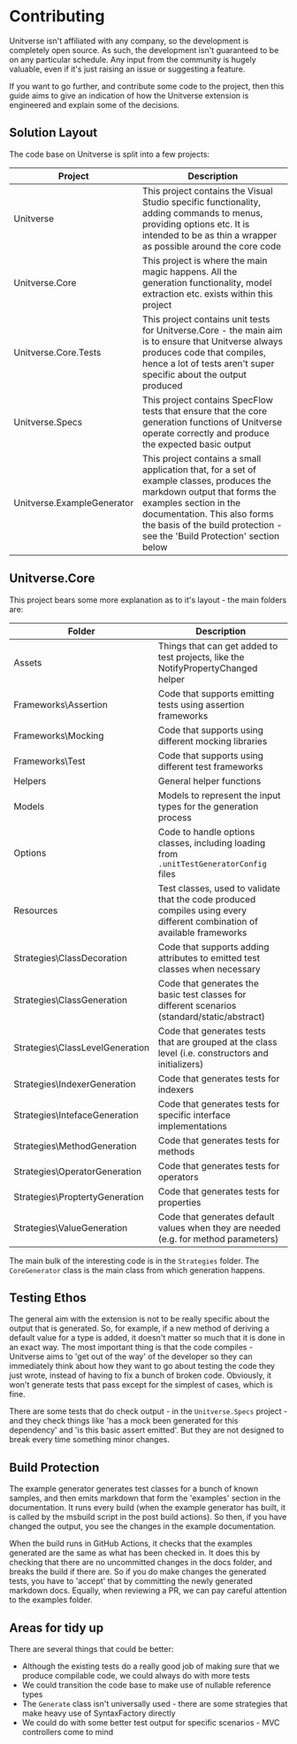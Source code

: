 # Contributing

Unitverse isn't affiliated with any company, so the development is completely open source. As such, the development isn't guaranteed to be on any particular schedule. Any input from the community is hugely valuable, even if it's just raising an issue or suggesting a feature.

If you want to go further, and contribute some code to the project, then this guide aims to give an indication of how the Unitverse extension is engineered and explain some of the decisions.

## Solution Layout

The code base on Unitverse is split into a few projects:

| Project | Description |
| - | - |
| Unitverse | This project contains the Visual Studio specific functionality, adding commands to menus, providing options etc. It is intended to be as thin a wrapper as possible around the core code |
| Unitverse.Core | This project is where the main magic happens. All the generation functionality, model extraction etc. exists within this project |
| Unitverse.Core.Tests | This project contains unit tests for Unitverse.Core - the main aim is to ensure that Unitverse always produces code that compiles, hence a lot of tests aren't super specific about the output produced |
| Unitverse.Specs | This project contains SpecFlow tests that ensure that the core generation functions of Unitverse operate correctly and produce the expected basic output |
| Unitverse.ExampleGenerator | This project contains a small application that, for a set of example classes, produces the markdown output that forms the examples section in the documentation. This also forms the basis of the build protection - see the 'Build Protection' section below |

## Unitverse.Core

This project bears some more explanation as to it's layout - the main folders are:

| Folder | Description |
| - | - |
| Assets | Things that can get added to test projects, like the NotifyPropertyChanged helper |
| Frameworks\Assertion | Code that supports emitting tests using assertion frameworks |
| Frameworks\Mocking | Code that supports using different mocking libraries |
| Frameworks\Test | Code that supports using different test frameworks |
| Helpers | General helper functions |
| Models | Models to represent the input types for the generation process |
| Options | Code to handle options classes, including loading from `.unitTestGeneratorConfig` files |
| Resources | Test classes, used to validate that the code produced compiles using every different combination of available frameworks |
| Strategies\ClassDecoration | Code that supports adding attributes to emitted test classes when necessary |
| Strategies\ClassGeneration | Code that generates the basic test classes for different scenarios (standard/static/abstract) |
| Strategies\ClassLevelGeneration | Code that generates tests that are grouped at the class level (i.e. constructors and initializers) |
| Strategies\IndexerGeneration | Code that generates tests for indexers |
| Strategies\IntefaceGeneration | Code that generates tests for specific interface implementations |
| Strategies\MethodGeneration | Code that generates tests for methods |
| Strategies\OperatorGeneration | Code that generates tests for operators |
| Strategies\ProptertyGeneration | Code that generates tests for properties |
| Strategies\ValueGeneration | Code that generates default values when they are needed (e.g. for method parameters) |

The main bulk of the interesting code is in the `Strategies` folder. The `CoreGenerator` class is the main class from which generation happens.

## Testing Ethos

The general aim with the extension is not to be really specific about the output that is generated. So, for example, if a new method of deriving a default value for a type is added, it doesn't matter so much that it is done in an exact way. The most important thing is that the code compiles - Unitverse aims to 'get out of the way' of the developer so they can immediately think about how they want to go about testing the code they just wrote, instead of having to fix a bunch of broken code. Obviously, it won't generate tests that pass except for the simplest of cases, which is fine.

There are some tests that do check output - in the `Unitverse.Specs` project - and they check things like 'has a mock been generated for this dependency' and 'is this basic assert emitted'. But they are not designed to break every time something minor changes.

## Build Protection

The example generator generates test classes for a bunch of known samples, and then emits markdown that form the 'examples' section in the documentation. It runs every build (when the example generator has built, it is called by the msbuild script in the post build actions). So then, if you have changed the output, you see the changes in the example documentation.

When the build runs in GitHub Actions, it checks that the examples generated are the same as what has been checked in. It does this by checking that there are no uncommitted changes in the docs folder, and breaks the build if there are. So if you do make changes the generated tests, you have to 'accept' that by committing the newly generated markdown docs. Equally, when reviewing a PR, we can pay careful attention to the examples folder.

## Areas for tidy up

There are several things that could be better:

* Although the existing tests do a really good job of making sure that we produce compilable code, we could always do with more tests
* We could transition the code base to make use of nullable reference types
* The `Generate` class isn't universally used - there are some strategies that make heavy use of SyntaxFactory directly
* We could do with some better test output for specific scenarios - MVC controllers come to mind
